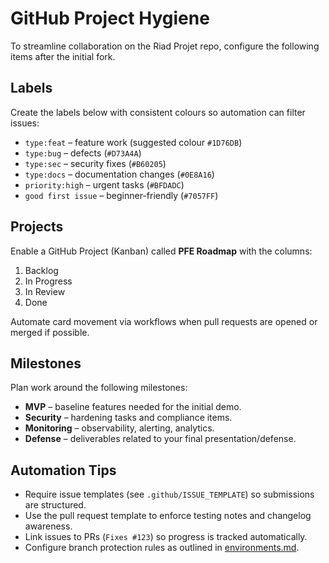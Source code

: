 # GitHub Project Hygiene

To streamline collaboration on the Riad Projet repo, configure the following items after the initial fork.

## Labels
Create the labels below with consistent colours so automation can filter issues:
- `type:feat` – feature work (suggested colour `#1D76DB`)
- `type:bug` – defects (`#D73A4A`)
- `type:sec` – security fixes (`#B60205`)
- `type:docs` – documentation changes (`#0E8A16`)
- `priority:high` – urgent tasks (`#BFDADC`)
- `good first issue` – beginner-friendly (`#7057FF`)

## Projects
Enable a GitHub Project (Kanban) called **PFE Roadmap** with the columns:
1. Backlog
2. In Progress
3. In Review
4. Done

Automate card movement via workflows when pull requests are opened or merged if possible.

## Milestones
Plan work around the following milestones:
- **MVP** – baseline features needed for the initial demo.
- **Security** – hardening tasks and compliance items.
- **Monitoring** – observability, alerting, analytics.
- **Defense** – deliverables related to your final presentation/defense.

## Automation Tips
- Require issue templates (see `.github/ISSUE_TEMPLATE`) so submissions are structured.
- Use the pull request template to enforce testing notes and changelog awareness.
- Link issues to PRs (`Fixes #123`) so progress is tracked automatically.
- Configure branch protection rules as outlined in [environments.md](environments.md).
